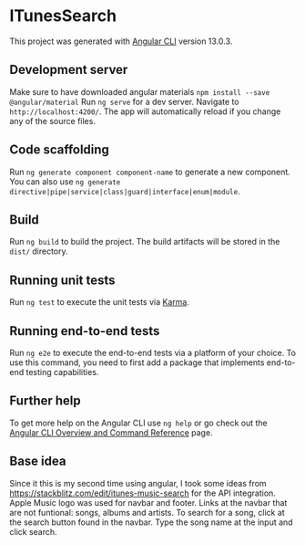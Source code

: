 # ITunesSearch

This project was generated with [Angular CLI](https://github.com/angular/angular-cli) version 13.0.3.

## Development server

Make sure to have downloaded angular materials `npm install --save @angular/material`
Run `ng serve` for a dev server. Navigate to `http://localhost:4200/`. The app will automatically reload if you change any of the source files.


## Code scaffolding

Run `ng generate component component-name` to generate a new component. You can also use `ng generate directive|pipe|service|class|guard|interface|enum|module`.

## Build

Run `ng build` to build the project. The build artifacts will be stored in the `dist/` directory.

## Running unit tests

Run `ng test` to execute the unit tests via [Karma](https://karma-runner.github.io).

## Running end-to-end tests

Run `ng e2e` to execute the end-to-end tests via a platform of your choice. To use this command, you need to first add a package that implements end-to-end testing capabilities.

## Further help

To get more help on the Angular CLI use `ng help` or go check out the [Angular CLI Overview and Command Reference](https://angular.io/cli) page.

## Base idea 
Since it this is my second time using angular, I took some ideas from https://stackblitz.com/edit/itunes-music-search for the API integration.
Apple Music logo was used for navbar and footer. 
Links at the navbar that  are not funtional: songs, albums and artists.
To search for a song, click at the search button found in the navbar. Type the song name at the input and click search.  

